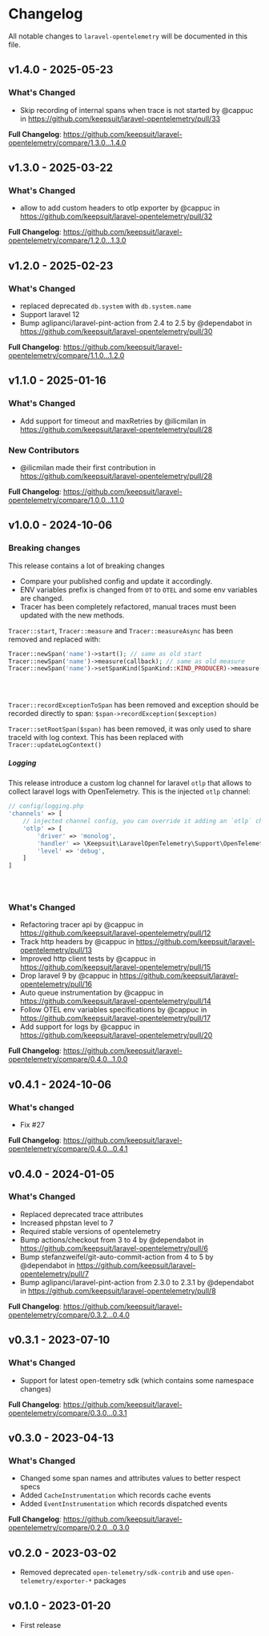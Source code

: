 # Changelog

All notable changes to `laravel-opentelemetry` will be documented in this file.

## v1.4.0 - 2025-05-23

### What's Changed

* Skip recording of internal spans when trace is not started by @cappuc in https://github.com/keepsuit/laravel-opentelemetry/pull/33

**Full Changelog**: https://github.com/keepsuit/laravel-opentelemetry/compare/1.3.0...1.4.0

## v1.3.0 - 2025-03-22

### What's Changed

* allow to add custom headers to otlp exporter by @cappuc in https://github.com/keepsuit/laravel-opentelemetry/pull/32

**Full Changelog**: https://github.com/keepsuit/laravel-opentelemetry/compare/1.2.0...1.3.0

## v1.2.0 - 2025-02-23

### What's Changed

* replaced deprecated `db.system` with `db.system.name`
* Support laravel 12
* Bump aglipanci/laravel-pint-action from 2.4 to 2.5 by @dependabot in https://github.com/keepsuit/laravel-opentelemetry/pull/30

**Full Changelog**: https://github.com/keepsuit/laravel-opentelemetry/compare/1.1.0...1.2.0

## v1.1.0 - 2025-01-16

### What's Changed

* Add support for timeout and maxRetries by @ilicmilan in https://github.com/keepsuit/laravel-opentelemetry/pull/28

### New Contributors

* @ilicmilan made their first contribution in https://github.com/keepsuit/laravel-opentelemetry/pull/28

**Full Changelog**: https://github.com/keepsuit/laravel-opentelemetry/compare/1.0.0...1.1.0

## v1.0.0 - 2024-10-06

### Breaking changes

This release contains a lot of breaking changes

* Compare your published config and update it accordingly.
* ENV variables prefix is changed from `OT` to `OTEL` and some env variables are changed.
* Tracer has been completely refactored, manual traces must been updated with the new methods.

`Tracer::start`, `Tracer::measure` and `Tracer::measureAsync` has been removed and replaced with:

```php
Tracer::newSpan('name')->start(); // same as old start
Tracer::newSpan('name')->measure(callback); // same as old measure
Tracer::newSpan('name')->setSpanKind(SpanKind::KIND_PRODUCER)->measure(callback); // same as old measureAsync





```
`Tracer::recordExceptionToSpan` has been removed and exception should be recorded directly to span: `$span->recordException($exception)`

`Tracer::setRootSpan($span)` has been removed, it was only used to share traceId with log context. This has been replaced with `Tracer::updateLogContext()`

##### Logging

This release introduce a custom log channel for laravel `otlp` that allows to collect laravel logs with OpenTelemetry.
This is the injected `otlp` channel:

```php
// config/logging.php
'channels' => [
    // injected channel config, you can override it adding an `otlp` channel in your config
    'otlp' => [
        'driver' => 'monolog',
        'handler' => \Keepsuit\LaravelOpenTelemetry\Support\OpenTelemetryMonologHandler::class,
        'level' => 'debug',
    ]
]





```
### What's Changed

* Refactoring tracer api by @cappuc in https://github.com/keepsuit/laravel-opentelemetry/pull/12
* Track http headers by @cappuc in https://github.com/keepsuit/laravel-opentelemetry/pull/13
* Improved http client tests by @cappuc in https://github.com/keepsuit/laravel-opentelemetry/pull/15
* Drop laravel 9 by @cappuc in https://github.com/keepsuit/laravel-opentelemetry/pull/16
* Auto queue instrumentation by @cappuc in https://github.com/keepsuit/laravel-opentelemetry/pull/14
* Follow OTEL env variables specifications by @cappuc in https://github.com/keepsuit/laravel-opentelemetry/pull/17
* Add support for logs by @cappuc in https://github.com/keepsuit/laravel-opentelemetry/pull/20

**Full Changelog**: https://github.com/keepsuit/laravel-opentelemetry/compare/0.4.0...1.0.0

## v0.4.1 - 2024-10-06

### What's changed

* Fix #27

**Full Changelog**: https://github.com/keepsuit/laravel-opentelemetry/compare/0.4.0...0.4.1

## v0.4.0 - 2024-01-05

### What's Changed

* Replaced deprecated trace attributes
* Increased phpstan level to 7
* Required stable versions of opentelemetry
* Bump actions/checkout from 3 to 4 by @dependabot in https://github.com/keepsuit/laravel-opentelemetry/pull/6
* Bump stefanzweifel/git-auto-commit-action from 4 to 5 by @dependabot in https://github.com/keepsuit/laravel-opentelemetry/pull/7
* Bump aglipanci/laravel-pint-action from 2.3.0 to 2.3.1 by @dependabot in https://github.com/keepsuit/laravel-opentelemetry/pull/8

**Full Changelog**: https://github.com/keepsuit/laravel-opentelemetry/compare/0.3.2...0.4.0

## v0.3.1 - 2023-07-10

### What's Changed

- Support for latest open-temetry sdk (which contains some namespace changes)

**Full Changelog**: https://github.com/keepsuit/laravel-opentelemetry/compare/0.3.0...0.3.1

## v0.3.0 - 2023-04-13

### What's Changed

- Changed some span names and attributes values to better respect specs
- Added `CacheInstrumentation` which records cache events
- Added `EventInstrumentation` which records dispatched events

**Full Changelog**: https://github.com/keepsuit/laravel-opentelemetry/compare/0.2.0...0.3.0

## v0.2.0 - 2023-03-02

- Removed deprecated `open-telemetry/sdk-contrib` and use `open-telemetry/exporter-*` packages

## v0.1.0 - 2023-01-20

- First release
